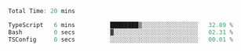 <!--START_SECTION:waka-->

```typescript
Total Time: 20 mins

TypeScript   6 mins          ████████▒░░░░░░░░░░░░░░░░   32.89 %
Bash         0 secs          ▓░░░░░░░░░░░░░░░░░░░░░░░░   02.31 %
TSConfig     0 secs          ░░░░░░░░░░░░░░░░░░░░░░░░░   00.01 %
```

<!--END_SECTION:waka-->
